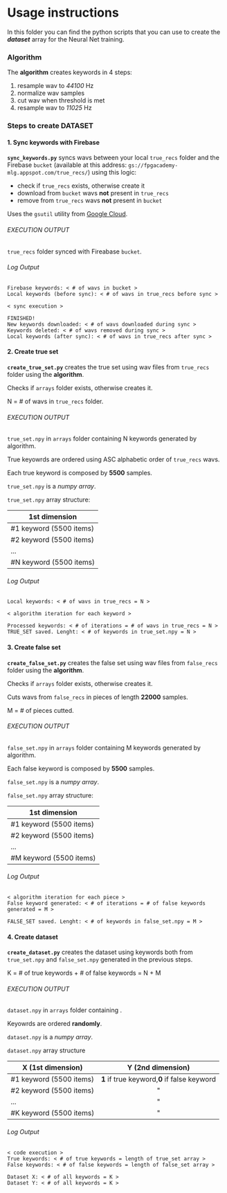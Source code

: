 # Usage instructions

In this folder you can find the python scripts that you can use to create the ***dataset*** array for the Neural Net training.

### Algorithm

The **algorithm** creates keywords in 4 steps:
1. resample wav to *44100* Hz
2. normalize wav samples
3. cut wav when threshold is met
4. resample wav to *11025* Hz


### Steps to create DATASET

#### 1. Sync keywords with Firebase

**`sync_keywords.py`** syncs wavs between your local `true_recs` folder and the Firebase `bucket` (available at this address: `gs://fpgacademy-mlg.appspot.com/true_recs/`) using this logic:

- check if `true_recs` exists, otherwise create it
- download from `bucket` wavs **not** present in `true_recs`
- remove from `true_recs` wavs **not** present in `bucket`

Uses the `gsutil` utility from [Google Cloud](https://cloud.google.com/storage/docs/quickstart-gsutil).

###### EXECUTION OUTPUT

`true_recs` folder synced with Fireabase `bucket`.

###### Log Output

```
Firebase keywords: < # of wavs in bucket >
Local keywords (before sync): < # of wavs in true_recs before sync >

< sync execution >

FINISHED!
New keywords downloaded: < # of wavs downloaded during sync >
Keywords deleted: < # of wavs removed during sync >
Local keywords (after sync): < # of wavs in true_recs after sync >
```

#### 2. Create true set

**`create_true_set.py`** creates the true set using wav files from `true_recs` folder using the **algorithm**.

Checks if `arrays` folder exists, otherwise creates it.

N = # of wavs in `true_recs` folder.

###### EXECUTION OUTPUT

`true_set.npy` in `arrays` folder containing N keywords generated by algorithm.

True keyowrds are ordered using ASC alphabetic order of `true_recs` wavs.

Each true keyword is composed by **5500** samples.

`true_set.npy` is a *numpy array*.

`true_set.npy` array structure:

|1st dimension|
|---|
|#1 keyword (5500 items)|
|#2 keyword (5500 items)|
|...|
|#N keyword (5500 items)|

###### Log Output

```
Local keywords: < # of wavs in true_recs = N >

< algorithm iteration for each keyword >

Processed keywords: < # of iterations = # of wavs in true_recs = N >
TRUE_SET saved. Lenght: < # of keywords in true_set.npy = N >
```

#### 3. Create false set

**`create_false_set.py`** creates the false set using wav files from `false_recs` folder using the **algorithm**.

Checks if `arrays` folder exists, otherwise creates it.

Cuts wavs from `false_recs` in pieces of length **22000** samples.

M = # of pieces cutted.

###### EXECUTION OUTPUT

`false_set.npy` in `arrays` folder containing M keywords generated by algorithm.

Each false keyword is composed by **5500** samples.

`false_set.npy` is a *numpy array*.

`false_set.npy` array structure:

|1st dimension|
|---|
|#1 keyword (5500 items)|
|#2 keyword (5500 items)|
|...|
|#M keyword (5500 items)|

###### Log Output

```
< algorithm iteration for each piece >
False keyword generated: < # of iterations = # of false keywords generated = M >

FALSE_SET saved. Lenght: < # of keywords in false_set.npy = M >
```

#### 4. Create dataset

**`create_dataset.py`** creates the dataset using keywords both from `true_set.npy` and `false_set.npy` generated in the previous steps.

K = # of true keywords + # of false keywords = N + M

###### EXECUTION OUTPUT

`dataset.npy` in `arrays` folder containing .

Keyowrds are ordered **randomly**.

`dataset.npy` is a *numpy array*.

`dataset.npy` array structure

|X (1st dimension)|Y (2nd dimension)|
|---|:-:|
|#1 keyword (5500 items)|**1** if true keyword,**0** if false keyword|
|#2 keyword (5500 items)|"|
|...|"|
|#K keyword (5500 items)|"|

###### Log Output

```
< code execution >
True keywords: < # of true keywords = length of true_set array >
False keywords: < # of false keywords = length of false_set array >

Dataset X: < # of all keywords = K >
Dataset Y: < # of all keywords = K >
```
